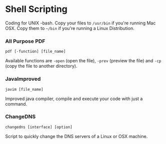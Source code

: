 # Shell Scripting
Coding for UNIX -bash.
Copy your files to ```/usr/bin``` if you're running Mac OSX.
Copy them to ```~/bin``` if you're running a Linux Distribution.

### All Purpose PDF
```
pdf [-function] [file_name]
```

Available functions are ```-open``` (open the file), ```-prev``` (preview the file) and ```-cp``` (copy the file to another directory).

### JavaImproved
```
javim [file_name]
```

Improved java compiler, compile and execute your code with just a command.

### ChangeDNS
```
changedns [interface] [option]
```

Script to quickly change the DNS servers of a Linux or OSX machine.
